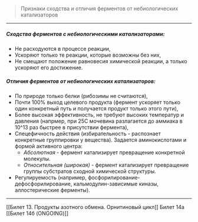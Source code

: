 
> Признаки сходства и отличия ферментов от небиологических катализаторов

---

##### Сходства ферментов с небиологическими катализаторами:

- Не расходуются в процессе реакции,
- Ускоряют только те реакции, которые возможны без них,
- Не смещают положение равновесия химической реакции, а только ускоряют его достижение.

##### Отличия ферментов от небиологических катализаторов:

- По природе только белки (рибозимы не считаются),
- Почти 100% выход целевого продукта (фермент ускоряет только один конкретный путь и получается продукт только этого пути),
- Более высокая эффективность, не требуют высоких температур и давления (напрмер, при 25С мочевина разлагается до аммиака в 10^13 раз быстрее в присутствии фермента),
- Спецефичность действия (избирательность - распознает конкретные группировки у вещества). Задается аминокислотами и формой активного центра:
	- *Абсолютная* - фермент катализирует превращение конкретной молекулы.
	- *Относительная (широкая)* - фермент катализирует превращение группы субстратов сходной химической структуры.
- Регулируемость (например, фосфорилирование-дефосфорилирование, кальмодулин-зависимые киназы, аллостерические ферменты).

---
[[Билет 13. Продукты азотного обмена. Орнитиновый цикл]]
Билет 14а
[[Билет 14б (ONGOING)]]